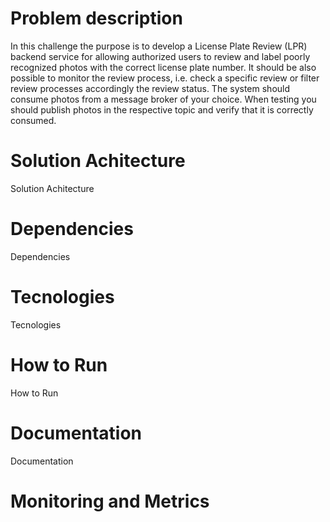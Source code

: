 # Problem description
In this challenge the purpose is to develop a License Plate Review (LPR) backend service for allowing authorized users to review and label poorly recognized photos with the correct license plate number. It should be also possible to monitor the review process, i.e. check a specific review or filter review processes accordingly the review status. The system should consume photos from a message broker of your choice. When testing you should publish photos in the respective topic and verify that it is correctly consumed.
# Solution Achitecture
Solution Achitecture

# Dependencies
Dependencies
# Tecnologies
Tecnologies
# How to Run
How to Run
# Documentation
Documentation
# Monitoring and Metrics







